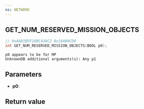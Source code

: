 ```yaml
---
ns: NETWORK
---
```

## GET_NUM_RESERVED_MISSION_OBJECTS

```c
// 0xAA81B5F10BC43AC2 0x16A80CD6
int GET_NUM_RESERVED_MISSION_OBJECTS(BOOL p0);
```

```
p0 appears to be for MP  
UnknownDB additional arguments(s): Any p1
```

## Parameters
* **p0**: 

## Return value
